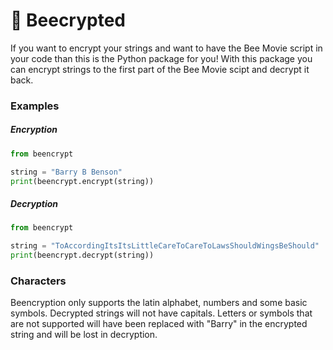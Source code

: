 # 🐝 Beecrypted
 
If you want to encrypt your strings and want to have the Bee Movie script in your code than this is the Python package for you!
With this package you can encrypt strings to the first part of the Bee Movie scipt and decrypt it back.

### Examples

##### Encryption
```python
from beencrypt

string = "Barry B Benson"
print(beencrypt.encrypt(string))
```

##### Decryption
```python
from beencrypt

string = "ToAccordingItsItsLittleCareToCareToLawsShouldWingsBeShould"
print(beencrypt.decrypt(string))
```
### Characters

Beencryption only supports the latin alphabet, numbers and some basic symbols. Decrypted strings will not have capitals. Letters or symbols that are not supported will have been replaced with "Barry" in the encrypted string and will be lost in decryption.
